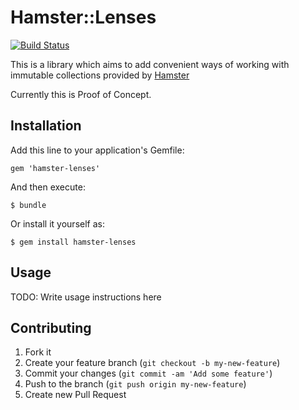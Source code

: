 # Hamster::Lenses

[![Build Status](https://travis-ci.org/ytaras/hamster-lenses.png?branch=master)](https://travis-ci.org/ytaras/hamster-lenses)

This is a library which aims to add convenient ways of working with
immutable collections provided by
[Hamster](https://github.com/harukizaemon/hamster)

Currently this is Proof of Concept.

## Installation

Add this line to your application's Gemfile:

    gem 'hamster-lenses'

And then execute:

    $ bundle

Or install it yourself as:

    $ gem install hamster-lenses

## Usage

TODO: Write usage instructions here

## Contributing

1. Fork it
2. Create your feature branch (`git checkout -b my-new-feature`)
3. Commit your changes (`git commit -am 'Add some feature'`)
4. Push to the branch (`git push origin my-new-feature`)
5. Create new Pull Request

